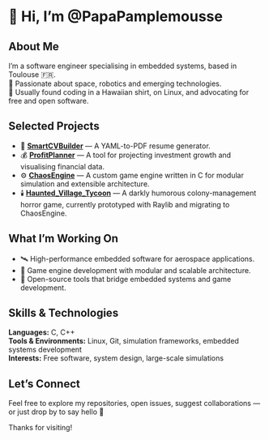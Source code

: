 # 👋 Hi, I’m @PapaPamplemousse

## About Me  
I’m a software engineer specialising in embedded systems, based in Toulouse 🇫🇷.  
🚀 Passionate about space, robotics and emerging technologies.  
🌺 Usually found coding in a Hawaiian shirt, on Linux, and advocating for free and open software.

## Selected Projects  
- 🧾 [**SmartCVBuilder**](https://github.com/PapaPamplemousse/SmartCVBuilder) — A YAML-to-PDF resume generator.  
- 💰 [**ProfitPlanner**](https://github.com/PapaPamplemousse/ProfitPlanner) — A tool for projecting investment growth and visualising financial data.  
- ⚙️ [**ChaosEngine**](https://github.com/PapaPamplemousse/ChaosEngine) — A custom game engine written in C for modular simulation and extensible architecture.  
- 🕯️ [**Haunted_Village_Tycoon**](https://github.com/PapaPamplemousse/Haunted_Village_Tycoon) — A darkly humorous colony-management horror game, currently prototyped with Raylib and migrating to ChaosEngine.

## What I’m Working On  
- 🛰️ High-performance embedded software for aerospace applications.  
- 🧩 Game engine development with modular and scalable architecture.  
- 🐧 Open-source tools that bridge embedded systems and game development.

## Skills & Technologies  
**Languages:** C, C++  
**Tools & Environments:** Linux, Git, simulation frameworks, embedded systems development  
**Interests:** Free software, system design, large-scale simulations  

## Let’s Connect  
Feel free to explore my repositories, open issues, suggest collaborations — or just drop by to say hello 👋  

Thanks for visiting!  
